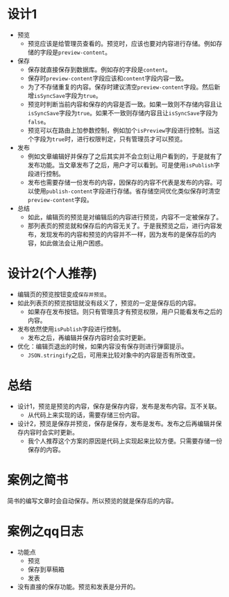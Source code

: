 # 设计1
* 预览
    - 预览应该是给管理员查看的。预览时，应该也要对内容进行存储。例如存储的字段是```preview-content```。
* 保存
    - 保存就直接保存到数据库。例如存的字段是```content```。
    - 保存时```preview-content```字段应该和```content```字段内容一致。
    - 为了不存储重复的内容。保存时建议清空```preview-content```字段。然后新增```isSyncSave```字段为```true```。
    - 预览时判断当前内容和保存的内容是否一致。如果一致则不存储内容且让```isSyncSave```字段为```true```。如果不一致则存储内容且让```isSyncSave```字段为```false```。
    - 预览可以在路由上加参数控制，例如加个```isPreview```字段进行控制。当这个字段为```true```时，进行权限判定，只有管理员才可以预览。
* 发布
    - 例如文章编辑好并保存了之后其实并不会立刻让用户看到的，于是就有了发布功能。当文章发布了之后，用户才可以看到。可是使用```isPublish```字段进行控制。
    - 发布也需要存储一份发布的内容，因保存的内容不代表是发布的内容。可以使用```publish-content```字段进行存储。省存储空间优化类似保存时清空```preview-content```字段。
* 总结
    - 如此，编辑页的预览是对编辑后的内容进行预览，内容不一定被保存了。
    - 那列表页的预览就和保存后的内容无关了。于是我预览之后，进行内容发布，发现发布的内容和预览的内容并不一样，因为发布的是保存后的内容，如此做法会让用户困惑。

# 设计2(个人推荐)
* 编辑页的预览按钮变成```保存并预览```。
* 如此列表页的预览按钮就没有歧义了，预览的一定是保存后的内容。
    - 如果存在发布按钮。则只有管理员才有预览权限，用户只能看发布之后的内容。
* 发布依然使用```isPublish```字段进行控制。
    - 发布之后，再编辑并保存内容时会实时更新。
* 优化：编辑页退出的时候，如果内容没有保存则进行弹窗提示。
    - ```JSON.stringify```之后，可用来比较对象中的内容是否有所改变。

# 总结
* 设计1，预览是预览的内容，保存是保存内容，发布是发布内容。互不关联。
    - 从代码上来实现的话，需要存储三份内容。
* 设计2，预览是保存并预览，保存是保存，发布是发布。发布之后再编辑并保存内容时会实时更新。
    - 我个人推荐这个方案的原因是代码上实现起来比较方便。只需要存储一份保存的内容。

# 案例之简书
简书的编写文章时会自动保存。所以预览的就是保存后的内容。

# 案例之qq日志
* 功能点
    - 预览
    - 保存到草稿箱
    - 发表
* 没有直接的保存功能。预览和发表是分开的。
